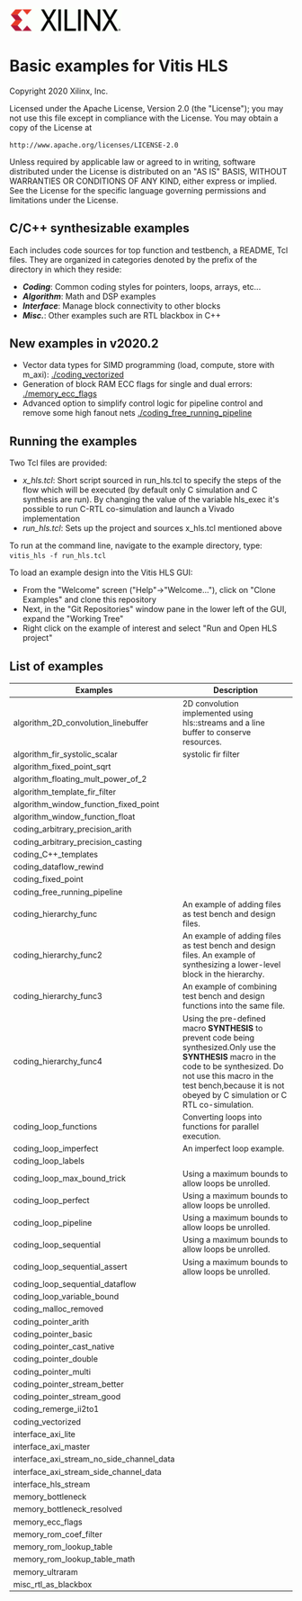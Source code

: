 <img src="./images/logo.gif" alt="logo" width="200"/>

# Basic examples for Vitis HLS

Copyright 2020 Xilinx, Inc.

Licensed under the Apache License, Version 2.0 (the "License");
you may not use this file except in compliance with the License.
You may obtain a copy of the License at

    http://www.apache.org/licenses/LICENSE-2.0

Unless required by applicable law or agreed to in writing, software
distributed under the License is distributed on an "AS IS" BASIS,
WITHOUT WARRANTIES OR CONDITIONS OF ANY KIND, either express or implied.
See the License for the specific language governing permissions and
limitations under the License.

## C/C++ synthesizable examples

Each includes code sources for top function and testbench, a README, Tcl files.  They are organized in categories denoted by the prefix of the directory in which they reside:
* **_Coding_**: Common coding styles for pointers, loops, arrays, etc...
* **_Algorithm_**: Math and DSP examples
* **_Interface_**: Manage block connectivity to other blocks
* **_Misc._**: Other examples such are RTL blackbox in C++

## New examples in v2020.2
* Vector data types for SIMD programming (load, compute, store with m_axi): [./coding_vectorized](./coding_vectorized)
* Generation of block RAM ECC flags for single and dual errors: [./memory_ecc_flags](./memory_ecc_flags)
* Advanced option to simplify control logic for pipeline control and remove some high fanout nets [./coding_free_running_pipeline](./coding_free_running_pipeline)

## Running the examples

Two Tcl files are provided:
* _x_hls.tcl_: Short script sourced in run_hls.tcl to specify the steps of the flow which will be executed (by default only C simulation and C synthesis are run).  By changing the value of the variable hls_exec it's possible to run C-RTL co-simulation and launch a Vivado implementation
* _run_hls.tcl_: Sets up the project and sources x_hls.tcl mentioned above

To run at the command line, navigate to the example directory, type:
`vitis_hls -f run_hls.tcl`

To load an example design into the Vitis HLS GUI:
* From the "Welcome" screen ("Help"->"Welcome..."), click on "Clone Examples" and clone this repository
* Next, in the "Git Repositories" window pane in the lower left of the GUI, expand the "Working Tree"
* Right click on the example of interest and select "Run and Open HLS project"

## List of examples
Examples | Description
---------|------------
algorithm_2D_convolution_linebuffer|2D convolution implemented using hls::streams and a line buffer to conserve resources.
algorithm_fir_systolic_scalar| systolic fir filter
algorithm_fixed_point_sqrt|
algorithm_floating_mult_power_of_2|
algorithm_template_fir_filter|
algorithm_window_function_fixed_point|
algorithm_window_function_float|
coding_arbitrary_precision_arith|
coding_arbitrary_precision_casting|
coding_C++_templates|
coding_dataflow_rewind|
coding_fixed_point|
coding_free_running_pipeline|
coding_hierarchy_func|An example of adding files as test bench and design files.
coding_hierarchy_func2|An example of adding files as test bench and design files. An example of synthesizing a lower-level block in the hierarchy.
coding_hierarchy_func3|An example of combining test bench and design functions into the same file.
coding_hierarchy_func4|Using the pre-defined macro __SYNTHESIS__ to prevent code being synthesized.Only use the __SYNTHESIS__ macro in the code to be synthesized. Do not use this macro in the test bench,because it is not obeyed by C simulation or C RTL co-simulation.
coding_loop_functions|Converting loops into functions for parallel execution.
coding_loop_imperfect|An imperfect loop example.
coding_loop_labels|
coding_loop_max_bound_trick|Using a maximum bounds to allow loops be unrolled.
coding_loop_perfect|Using a maximum bounds to allow loops be unrolled.
coding_loop_pipeline|Using a maximum bounds to allow loops be unrolled.
coding_loop_sequential|Using a maximum bounds to allow loops be unrolled.
coding_loop_sequential_assert|Using a maximum bounds to allow loops be unrolled.
coding_loop_sequential_dataflow|
coding_loop_variable_bound|
coding_malloc_removed|
coding_pointer_arith|
coding_pointer_basic|
coding_pointer_cast_native|
coding_pointer_double|
coding_pointer_multi|
coding_pointer_stream_better|
coding_pointer_stream_good|
coding_remerge_ii2to1|
coding_vectorized|
interface_axi_lite|
interface_axi_master|
interface_axi_stream_no_side_channel_data|
interface_axi_stream_side_channel_data|
interface_hls_stream|
memory_bottleneck|
memory_bottleneck_resolved|
memory_ecc_flags|
memory_rom_coef_filter|
memory_rom_lookup_table|
memory_rom_lookup_table_math|
memory_ultraram|
misc_rtl_as_blackbox|


